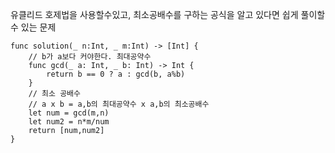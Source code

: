 유클리드 호제법을 사용할수있고, 최소공배수를 구하는 공식을 알고 있다면 쉽게 풀이할 수 있는 문제   

```
func solution(_ n:Int, _ m:Int) -> [Int] {
    // b가 a보다 커야한다. 최대공약수
    func gcd(_ a: Int, _ b: Int) -> Int {
        return b == 0 ? a : gcd(b, a%b)
    }
    // 최소 공배수
    // a x b = a,b의 최대공약수 x a,b의 최소공배수
    let num = gcd(m,n)
    let num2 = n*m/num
    return [num,num2]
}
```
